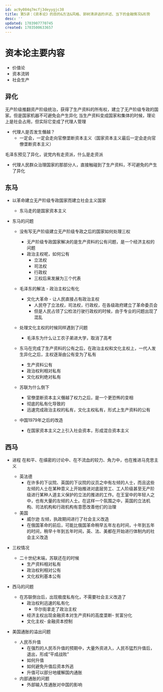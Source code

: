 ```yaml
---
id: ac9y084q7mcfj3deyygjc38
title: 第5讲：《资本论》的目的&方法&风格、郭树清讲话的评述、当下的金融情况&形势
desc: ''
updated: 1703907770745
created: 1703500633657
---
```


# 资本论主要内容

- 价值论
- 资本流转
- 社会生产

## 异化
无产阶级推翻资产阶级统治，获得了生产资料的所有权，建立了无产阶级专政的国家。但是国家机器不可避免会产生异化
当生产资料变成国家和集体的时候，理论上是社会占用，但实际它变成了代理人管理
- 代理人是否发生僭越？
    - 一定会，一定会走向官僚垄断资本主义（国家资本主义最后一定会走向官僚垄断资本主义）


毛泽东预见了异化，说党内有走资派，什么是走资派
- 代理人民群众治理国家的那部分人，直接触碰到了生产资料，不可避免的产生了异化


## 东马
- 以革命建立无产阶级专政国家而建立社会主义国家
    - 东马走的是国家资本主义

- 东马的问题

    - 没有写无产阶级建立无产阶级专政之后的国家如何处理三权
        - 无产阶级专政国家解决的是生产资料的公有问题，是一个经济主权的问题
        - 政治主权呢，如何公有
            - 立法权
            - 司法权
            - 行政权
            - 三权后来发展为三个代表
    - 毛泽东的解法 - 政治主权公有化
        - 文化大革命 - 让人民直接占有政治主权
            - 人民夺了立法权，司法权，行政权，在各级政府建立了革命委员会
            - 但是人民占领了公检法行驶行政权的时候，由于专业的问题出现了混乱
    - 处理文化主权的时候同样遇到了问题
        - 毛泽东为什么让工农子弟进大学，取消了高考

    - 东马在完成了生产资料的公有之后，在政治主权和文化主权上，一代人发生异化之后，主权逐渐由公有变为了私有
        - 生产资料公有
        - 政治权利相对私有
        - 文化权利绝对私有


    - 苏联为什么倒下
        - 官僚垄断资本主义僭越了权力之后，是一个更恐怖的变相
        - 彻底的私有化导致的
        - 迅速完成政治主权的私有，文化主权私有，形式上生产资料的公有

    - 中国1979年之后的改造
        - 在国家资本主义之上引入社会资本，形成混合资本主义


## 西马

- 进程 在和平、在缜密的讨论中、在不流血的较力、角力中，也在推进马克思主义
    - 英法德
        - 在许多的下议院、英国的下议院的议员之中有左倾的人士，而且这些左倾的人士在某种意义上开始推进对底层劳工、工人阶级甚至无产阶级进行某种人道主义保护的立法的推进的工作。在王室中的年轻人之中，也有大量的左倾的人士。在这样一个氛围之中，英国的立法机构、司法机构和行政机构有意愿改善他们的治理
    - 美国
        - 威尔逊 左倾，执政期间进行了社会主义改造
        - 在俄国革命的前后，可能比俄国革命稍早五年左右时间，十年到五年的时间，稍早十年到五年时间，英、法、美都在开始进行体制内的社会主义改造

- 三权情况
    - 二十世纪末端，苏联还在的时候
        - 生产资料相对私有
        - 政治权利相对公有
        - 文化权利基本公有

- 西马的问题
    - 在苏联倒台后，出现极度私有化，不需要社会主义改造了
        - 政治权利迅速的私有化
            - 华尔街拿走了政治主权
        - 经济主权出现金融资本对生产资料的高度垄断- 贫富分化
        - 文化主权- 金融资本控制


- 美国通胀的溢出问题
    - 人民币升值
        - 在强烈的人民币升值的预期中，大量外资进入，人民币猛烈升值后，退出，形成“平成战败”
        - 如何升值
        - 如何避免升值后资本外逃
        - 升值可以部分地缓解国内通胀
    - 内部通胀的问题
        - 外部输入性通胀对中国的影响